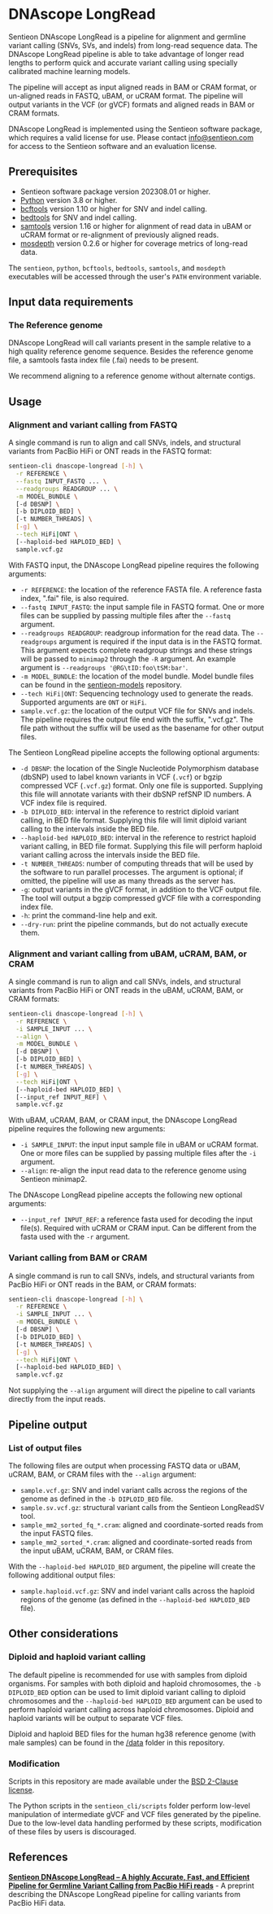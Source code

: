 # DNAscope LongRead

Sentieon DNAscope LongRead is a pipeline for alignment and germline variant calling (SNVs, SVs, and indels) from long-read sequence data. The DNAscope LongRead pipeline is able to take advantage of longer read lengths to perform quick and accurate variant calling using specially calibrated machine learning models.

The pipeline will accept as input aligned reads in BAM or CRAM format, or un-aligned reads in FASTQ, uBAM, or uCRAM format. The pipeline will output variants in the VCF (or gVCF) formats and aligned reads in BAM or CRAM formats.

DNAscope LongRead is implemented using the Sentieon software package, which requires a valid license for use. Please contact info@sentieon.com for access to the Sentieon software and an evaluation license.

## Prerequisites

- Sentieon software package version 202308.01 or higher.
- [Python] version 3.8 or higher.
- [bcftools] version 1.10 or higher for SNV and indel calling.
- [bedtools] for SNV and indel calling.
- [samtools] version 1.16 or higher for alignment of read data in uBAM or uCRAM format or re-alignment of previously aligned reads.
- [mosdepth] version 0.2.6 or higher for coverage metrics of long-read data.

The `sentieon`, `python`, `bcftools`, `bedtools`, `samtools`, and `mosdepth` executables will be accessed through the user's `PATH` environment variable.

## Input data requirements

### The Reference genome

DNAscope LongRead will call variants present in the sample relative to a high quality reference genome sequence. Besides the reference genome file, a samtools fasta index file (.fai) needs to be present.

We recommend aligning to a reference genome without alternate contigs.


## Usage

### Alignment and variant calling from FASTQ

A single command is run to align and call SNVs, indels, and structural variants from PacBio HiFi or ONT reads in the FASTQ format:
```sh
sentieon-cli dnascope-longread [-h] \
  -r REFERENCE \
  --fastq INPUT_FASTQ ... \
  --readgroups READGROUP ... \
  -m MODEL_BUNDLE \
  [-d DBSNP] \
  [-b DIPLOID_BED] \
  [-t NUMBER_THREADS] \
  [-g] \
  --tech HiFi|ONT \
  [--haploid-bed HAPLOID_BED] \
  sample.vcf.gz
```

With FASTQ input, the DNAscope LongRead pipeline requires the following arguments:
- `-r REFERENCE`: the location of the reference FASTA file. A reference fasta index, ".fai" file, is also required.
- `--fastq INPUT_FASTQ`: the input sample file in FASTQ format. One or more files can be supplied by passing multiple files after the `--fastq` argument.
- `--readgroups READGROUP`: readgroup information for the read data. The `--readgroups` argument is required if the input data is in the FASTQ format. This argument expects complete readgroup strings and these strings will be passed to `minimap2` through the `-R` argument. An example argument is `--readgroups '@RG\tID:foo\tSM:bar'`.
- `-m MODEL_BUNDLE`: the location of the model bundle. Model bundle files can be found in the [sentieon-models] repository.
- `--tech HiFi|ONT`: Sequencing technology used to generate the reads. Supported arguments are `ONT` or `HiFi`.
- `sample.vcf.gz`: the location of the output VCF file for SNVs and indels. The pipeline requires the output file end with the suffix, ".vcf.gz". The file path without the suffix will be used as the basename for other output files.

The Sentieon LongRead pipeline accepts the following optional arguments:
- `-d DBSNP`: the location of the Single Nucleotide Polymorphism database (dbSNP) used to label known variants in VCF (`.vcf`) or bgzip compressed VCF (`.vcf.gz`) format. Only one file is supported. Supplying this file will annotate variants with their dbSNP refSNP ID numbers. A VCF index file is required.
- `-b DIPLOID_BED`: interval in the reference to restrict diploid variant calling, in BED file format. Supplying this file will limit diploid variant calling to the intervals inside the BED file.
- `--haploid-bed HAPLOID_BED`: interval in the reference to restrict haploid variant calling, in BED file format. Supplying this file will perform haploid variant calling across the intervals inside the BED file.
- `-t NUMBER_THREADS`: number of computing threads that will be used by the software to run parallel processes. The argument is optional; if omitted, the pipeline will use as many threads as the server has.
- `-g`: output variants in the gVCF format, in addition to the VCF output file. The tool will output a bgzip compressed gVCF file with a corresponding index file.
- `-h`: print the command-line help and exit.
- `--dry-run`: print the pipeline commands, but do not actually execute them.

### Alignment and variant calling from uBAM, uCRAM, BAM, or CRAM

A single command is run to align and call SNVs, indels, and structural variants from PacBio HiFi or ONT reads in the uBAM, uCRAM, BAM, or CRAM formats:
```sh
sentieon-cli dnascope-longread [-h] \
  -r REFERENCE \
  -i SAMPLE_INPUT ... \
  --align \
  -m MODEL_BUNDLE \
  [-d DBSNP] \
  [-b DIPLOID_BED] \
  [-t NUMBER_THREADS] \
  [-g] \
  --tech HiFi|ONT \
  [--haploid-bed HAPLOID_BED] \
  [--input_ref INPUT_REF] \
  sample.vcf.gz
```

With uBAM, uCRAM, BAM, or CRAM input, the DNAscope LongRead pipeline requires the following new arguments:
- `-i SAMPLE_INPUT`: the input input sample file in uBAM or uCRAM format. One or more files can be supplied by passing multiple files after the `-i` argument.
- `--align`: re-align the input read data to the reference genome using Sentieon minimap2.

The DNAscope LongRead pipeline accepts the following new optional arguments:
- `--input_ref INPUT_REF`: a reference fasta used for decoding the input file(s). Required with uCRAM or CRAM input. Can be different from the fasta used with the `-r` argument.

### Variant calling from BAM or CRAM

A single command is run to call SNVs, indels, and structural variants from PacBio HiFi or ONT reads in the BAM, or CRAM formats:
```sh
sentieon-cli dnascope-longread [-h] \
  -r REFERENCE \
  -i SAMPLE_INPUT ... \
  -m MODEL_BUNDLE \
  [-d DBSNP] \
  [-b DIPLOID_BED] \
  [-t NUMBER_THREADS] \
  [-g] \
  --tech HiFi|ONT \
  [--haploid-bed HAPLOID_BED] \
  sample.vcf.gz
```

Not supplying the `--align` argument will direct the pipeline to call variants directly from the input reads.

## Pipeline output

### List of output files

The following files are output when processing FASTQ data or uBAM, uCRAM, BAM, or CRAM files with the `--align` argument:
- `sample.vcf.gz`: SNV and indel variant calls across the regions of the genome as defined in the `-b DIPLOID_BED` file.
- `sample.sv.vcf.gz`: structural variant calls from the Sentieon LongReadSV tool.
- `sample_mm2_sorted_fq_*.cram`: aligned and coordinate-sorted reads from the input FASTQ files.
- `sample_mm2_sorted_*.cram`: aligned and coordinate-sorted reads from the input uBAM, uCRAM, BAM, or CRAM files.

With the `--haploid-bed HAPLOID_BED` argument, the pipeline will create the following additional output files:
- `sample.haploid.vcf.gz`: SNV and indel variant calls across the haploid regions of the genome (as defined in the `--haploid-bed HAPLOID_BED` file).

## Other considerations

### Diploid and haploid variant calling

The default pipeline is recommended for use with samples from diploid organisms. For samples with both diploid and haploid chromosomes, the `-b DIPLOID_BED` option can be used to limit diploid variant calling to diploid chromosomes and the `--haploid-bed HAPLOID_BED` argument can be used to perform haploid variant calling across haploid chromosomes. Diploid and haploid variants will be output to separate VCF files.

Diploid and haploid BED files for the human hg38 reference genome (with male samples) can be found in the [/data](/data) folder in this repository.

### Modification

Scripts in this repository are made available under the [BSD 2-Clause license](/LICENSE).

The Python scripts in the `sentieon_cli/scripts` folder perform low-level manipulation of intermediate gVCF and VCF files generated by the pipeline. Due to the low-level data handling performed by these scripts, modification of these files by users is discouraged.

## References
**[Sentieon DNAscope LongRead – A highly Accurate, Fast, and Efficient Pipeline for Germline Variant Calling from PacBio HiFi reads]** - A preprint describing the DNAscope LongRead pipeline for calling variants from PacBio HiFi data.


[Python]: https://www.python.org/
[bcftools]: http://samtools.github.io/bcftools/bcftools.html
[bedtools]: https://bedtools.readthedocs.io/en/latest/
[mosdepth]: https://github.com/brentp/mosdepth
[samtools]: https://www.htslib.org/
[sentieon-models]: https://github.com/Sentieon/sentieon-models

[Sentieon DNAscope LongRead – A highly Accurate, Fast, and Efficient Pipeline for Germline Variant Calling from PacBio HiFi reads]: https://www.biorxiv.org/content/10.1101/2022.06.01.494452v1
